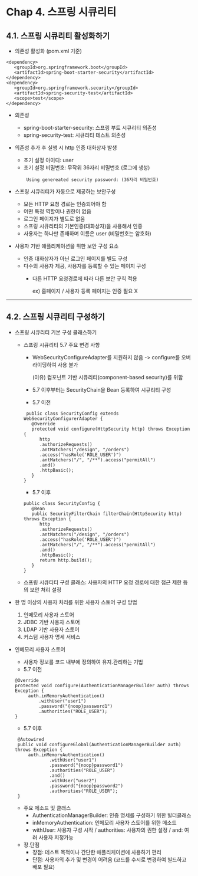 # Chap 4. 스프링 시큐리티
## 4.1. 스프링 시큐리티 활성화하기
 * 의존성 활성화 (pom.xml 기준)
 ```
 <dependency>
	<groupId>org.springframework.boot</groupId>
	<artifactId>spring-boot-starter-security</artifactId>
 </dependency>
 <dependency>
	<groupId>org.springframework.security</groupId>
	<artifactId>spring-security-test</artifactId>
	<scope>test</scope>
 </dependency>
 ```
 * 의존성
   * spring-boot-starter-security: 스프링 부트 시큐리티 의존성
   * spring-security-test: 시큐리티 테스트 의존성
 
 * 의존성 추가 후 실행 시 http 인증 대화상자 발생
   * 초기 설정 아이디: user
   * 초기 설정 비밀번호: 무작위 36자리 비밀번호 (로그에 생성)
     ```
      Using genereated security password: (36자리 비밀번호)
     ```
 * 스프링 시큐리티가 자동으로 제공하는 보안구성
   * 모든 HTTP 요청 경로는 인증되어야 함
   * 어떤 특정 역할이나 권한이 없음
   * 로그인 페이지가 별도로 없음
   * 스프링 시큐리티의 기본인증(대화상자)을 사용해서 인증
   * 사용자는 하나만 존재하며 이름은 user (비밀번호는 암호화)
 
 * 사용자 기반 애플리케이션을 위한 보안 구성 요소
   * 인증 대화상자가 아닌 로그인 페이지를 별도 구성
   * 다수의 사용자 제공, 사용자를 등록할 수 있는 페이지 구성
     * 다른 HTTP 요청경로에 따라 다른 보안 규칙 적용
        
       ex) 홈페이지 / 사용자 등록 페이지는 인증 필요 X
***
## 4.2. 스프링 시큐리티 구성하기
 * 스프링 시큐리티 기본 구성 클래스하기
   * 스프링 시큐리티 5.7 주요 변경 사항
     * WebSecurityConfigureAdapter를 지원하지 않음 -> configure를 오버라이딩하여 사용 불가
       
       (이유) 컴포넌트 기반 시큐리티(component-based security)를 위함
       
     * 5.7 이후부터는 SecurityChain을 Bean 등록하여 시큐리티 구성
     * 5.7 이전
     ```
      public class SecurityConfig extends WebSecurityConfigurerAdapter {
        @Override
        protected void configure(HttpSecurity http) throws Exception {
           http
           .authorizeRequests()
           .antMatchers("/design", "/orders")
           .access("hasRole('ROLE_USER')")
           .antMatchers("/", "/**").access("permitAll")
           .and()
           .httpBasic();
        }
     }
     ```
     * 5.7 이후
     ```
     public class SecurityConfig {
        @Bean
        public SecurityFilterChain filterChain(HttpSecurity http) throws Exception {
           http
           .authorizeRequests()
           .antMatchers("/design", "/orders")
           .access("hasRole('ROLE_USER')")
           .antMatchers("/", "/**").access("permitAll")
           .and()
           .httpBasic();
           return http.build();
        }
     }
     ```
   * 스프링 시큐티티 구성 클래스: 사용자의 HTTP 요청 경로에 대한 접근 제한 등의 보안 처리 설정
 * 한 명 이상의 사용자 처리를 위한 사용자 스토어 구성 방법
    1) 인메모리 사용자 스토어
    2) JDBC 기반 사용자 스토어
    3) LDAP 기반 사용자 스토어
    4) 커스텀 사용자 명세 서비스

 * 인메모리 사용자 스토어
   * 사용자 정보를 코드 내부에 정의하여 유지.관리하는 기법
   * 5.7 이전
   ```
   @Override
   protected void configure(AuthenticationManagerBuilder auth) throws Exception {
        auth.inMemoryAuthentication()
            .withUser("user1")
            .password("{noop}password1")
            .authorities("ROLE_USER");
   }
   ```
   * 5.7 이후
   ```
    @Autowired
    public void configureGlobal(AuthenticationManagerBuilder auth) throws Exception {
        auth.inMemoryAuthentication()
                .withUser("user1")
                .password("{noop}password1")
                .authorities("ROLE_USER")
                .and()
                .withUser("user2")
                .password("{noop}password2")
                .authorities("ROLE_USER");
    }
   ```
   * 주요 메소드 및 클래스
     * AuthenticationManagerBuilder: 인증 명세를 구성하기 위한 빌더클래스
     * inMemoryAuthentication: 인메모리 사용자 스토어를 위한 메소드
     * withUser: 사용자 구성 시작 / authorities: 사용자의 권한 설정 / and: 여러 사용자 지정가능
   * 장.단점
     * 장점: 테스트 목적이나 간단한 애플리케이션에 사용하기 편리
     * 단점: 사용자의 추가 및 변경이 어려움 (코드를 수시로 변경하여 빌드하고 배포 필요)